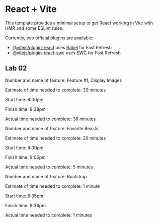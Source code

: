 # React + Vite

This template provides a minimal setup to get React working in Vite with HMR and some ESLint rules.

Currently, two official plugins are available:

- [@vitejs/plugin-react](https://github.com/vitejs/vite-plugin-react/blob/main/packages/plugin-react/README.md) uses [Babel](https://babeljs.io/) for Fast Refresh
- [@vitejs/plugin-react-swc](https://github.com/vitejs/vite-plugin-react-swc) uses [SWC](https://swc.rs/) for Fast Refresh

## Lab 02

Number and name of feature: Feature #1, Display Images

Estimate of time needed to complete: 30 minutes

Start time: 8:00pm

Finish time: 8:38pm

Actual time needed to complete: 38 minutes


Number and name of feature: Favorite Beasts

Estimate of time needed to complete: 20 minutes

Start time: 9:00pm

Finish time: 9:05pm

Actual time needed to complete: 5 minutes

Number and name of feature: Bootstrap

Estimate of time needed to complete: 1 minute

Start time: 8:35pm

Finish time: 8:36pm

Actual time needed to complete: 1 minutes
